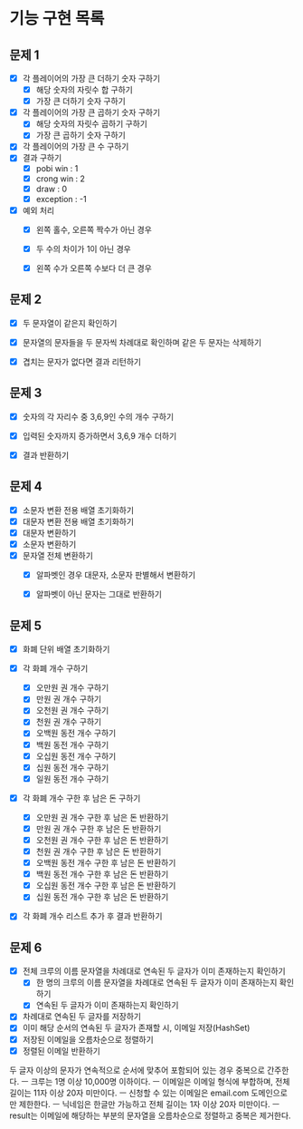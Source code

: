 # 기능 구현 목록

## 문제 1
- [x] 각 플레이어의 가장 큰 더하기 숫자 구하기
  - [x] 해당 숫자의 자릿수 합 구하기
  - [x] 가장 큰 더하기 숫자 구하기

- [x] 각 플레이어의 가장 큰 곱하기 숫자 구하기
  - [x] 해당 숫자의 자릿수 곱하기 구하기
  - [x] 가장 큰 곱하기 숫자 구하기

- [x] 각 플레이어의 가장 큰 수 구하기
- [x] 결과 구하기
  - [x] pobi win : 1
  - [x] crong win : 2
  - [x] draw : 0
  - [x] exception : -1

- [x] 예외 처리
  - [x] 왼쪽 홀수, 오른쪽 짝수가 아닌 경우
  - [x] 두 수의 차이가 1이 아닌 경우
  - [x] 왼쪽 수가 오른쪽 수보다 더 큰 경우


## 문제 2
- [x] 두 문자열이 같은지 확인하기
- [x] 문자열의 문자들을 두 문자씩 차례대로 확인하며 같은 두 문자는 삭제하기
- [x] 겹치는 문자가 없다면 결과 리턴하기


## 문제 3
- [x] 숫자의 각 자리수 중 3,6,9인 수의 개수 구하기
- [x] 입력된 숫자까지 증가하면서 3,6,9 개수 더하기
- [x] 결과 반환하기


## 문제 4
- [x] 소문자 변환 전용 배열 초기화하기
- [x] 대문자 변환 전용 배열 초기화하기
- [x] 대문자 변환하기
- [x] 소문자 변환하기
- [x] 문자열 전체 변환하기
  - [x] 알파벳인 경우 대문자, 소문자 판별해서 변환하기
  - [x] 알파벳이 아닌 문자는 그대로 반환하기


## 문제 5
- [x] 화폐 단위 배열 초기화하기

- [x] 각 화폐 개수 구하기
  - [x] 오만원 권 개수 구하기
  - [x] 만원 권 개수 구하기
  - [x] 오천원 권 개수 구하기
  - [x] 천원 권 개수 구하기
  - [x] 오백원 동전 개수 구하기
  - [x] 백원 동전 개수 구하기
  - [x] 오십원 동전 개수 구하기
  - [x] 십원 동전 개수 구하기
  - [x] 일원 동전 개수 구하기

- [x] 각 화폐 개수 구한 후 남은 돈 구하기
  - [x] 오만원 권 개수 구한 후 남은 돈 반환하기
  - [x] 만원 권 개수 구한 후 남은 돈 반환하기
  - [x] 오천원 권 개수 구한 후 남은 돈 반환하기
  - [x] 천원 권 개수 구한 후 남은 돈 반환하기
  - [x] 오백원 동전 개수 구한 후 남은 돈 반환하기
  - [x] 백원 동전 개수 구한 후 남은 돈 반환하기
  - [x] 오십원 동전 개수 구한 후 남은 돈 반환하기
  - [x] 십원 동전 개수 구한 후 남은 돈 반환하기

- [x] 각 화폐 개수 리스트 추가 후 결과 반환하기


## 문제 6
- [x] 전체 크루의 이름 문자열을 차례대로 연속된 두 글자가 이미 존재하는지 확인하기
  - [x] 한 명의 크루의 이름 문자열을 차례대로 연속된 두 글자가 이미 존재하는지 확인하기
  - [x] 연속된 두 글자가 이미 존재하는지 확인하기
- [x] 차례대로 연속된 두 글자를 저장하기
- [x] 이미 해당 순서의 연속된 두 글자가 존재할 시, 이메일 저장(HashSet)
- [x] 저장된 이메일을 오름차순으로 정렬하기
- [x] 정렬된 이메일 반환하기

두 글자 이상의 문자가 연속적으로 순서에 맞추어 포함되어 있는 경우 중복으로 간주한다. ㅡ
크루는 1명 이상 10,000명 이하이다. ㅡ
이메일은 이메일 형식에 부합하며, 전체 길이는 11자 이상 20자 미만이다. ㅡ
신청할 수 있는 이메일은 email.com 도메인으로만 제한한다. ㅡ
닉네임은 한글만 가능하고 전체 길이는 1자 이상 20자 미만이다. ㅡ
result는 이메일에 해당하는 부분의 문자열을 오름차순으로 정렬하고 중복은 제거한다.